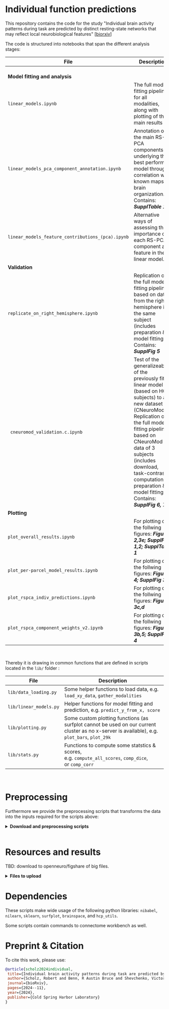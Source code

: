# Individual function predictions

This repository contains the code for the study "Individual brain activity patterns during task are predicted by distinct resting-state networks that may reflect local neurobiological features" \[[biorxiv](https://www.biorxiv.org/content/10.1101/2024.11.13.621472v1.abstract)\]

The code is structured into notebooks that span the different analysis stages:

| File            | Description                                                                                                                                  |
| ------- | -------------------------------------------------------------------------------------------------------------------------------------------- |
| <br>**Model fitting and analysis**                     |                                                                                                                                              |
| `linear_models.ipynb`                              | The full model fitting pipeline for all modalities, along with plotting of the main results                                                  |
| `linear_models_pca_component_annotation.ipynb`     | Annotation of the main RS-PCA components underlying the best performing model through correlation with known maps of brain organization. Contains: ***SupplTable 1***     |
| `linear_models_feature_contributions_(pca).ipynb`  | Alternative ways of assessing the importance of each RS-PCA component as feature in the linear model.                                        |       
| **Validation**                                     |                                                                                                                                              |     
| `replicate_on_right_hemisphere.ipynb`              | Replication of the full model fitting pipeline based on data from the right hemisphere in the same subject (includes preparation & model fitting).  Contains: ***SupplFig 5***   | 
| ` cneuromod_validation.c.ipynb`                    | Test of the generalizeability of the previously fitted linear model (based on HCP subjects) to a new dataset (CNeuroMod) + Replication of the full model fitting pipeline based on CNeuroMod data of 3 subjects  (includes download, task-contrast computation, preparation & model fitting).  Contains: ***SupplFig 6, 7*** |
| **Plotting**                                       |                                                                                                                 |
| `plot_overall_results.ipynb`                       | For plotting of the follwing figures: ***Figure 2,3e; SupplFig 1,2; SupplTable 1***                                                         | 
| `plot_per-parcel_model_results.ipynb`              | For plotting of the follwing figures: ***Figure 4; SupplFig 3***                                                                            |  
| `plot_rspca_indiv_predictions.ipynb`               | For plotting of the follwing figures: ***Figure 3c,d***                                                                                      | 
| `plot_rspca_component_weights_v2.ipynb`            | For plotting of the follwing figures: ***Figure 3b,5; SupplFig 4***                                                                          |

<br>

Thereby it is drawing in common functions that are defined in scripts located in the `lib/` folder  :

| File            | Description                                                                                                                                  |
| ------- | -------------------------------------------------------------------------------------------------------------------------------------------- |
| `lib/data_loading.py`                              | Some helper functions to load data, e.g. `load_xy_data`, `gather_modalities`                                                                                                   |
| `lib/linear_models.py`                             | Helper functions for model fitting and prediction, e.g. `predict_y_from_x, score`                                                            |
| `lib/plotting.py`                                  | Some custom plotting functions (as surfplot cannot be used on our current cluster as no x-server is available), e.g. `plot_bars`, `plot_29k` |
| `lib/stats.py`                                     | Functions to compute some statstics & scores, e.g. `compute_all_scores`, `comp_dice`, or `comp_corr`                                         |

<br>

# Preprocessing

Furthermore we provide the preprocessing scripts that transforms the data into the inputs required for the scripts above: 
<details> 
  <summary> <b>Download and preprocessing scripts</b> </summary>

| File            | Description                                                                                                                                  |
| ------- | -------------------------------------------------------------------------------------------------------------------------------------------- |
| <br>**Preparation**                                    | i.e. preprocessing nessesary for each of the predictors                                                                                      |
| `download_hcp_data.ipynb`                          | download resting brain surfaces, state runs, task maps and (freesurfer-derived) structural maps                                              | 
| `hcp_task_retest_baseline.ipynb`                   | Notebook to compute the test-retest baselines (accuracy, discriminability, vertex-wise-scores ...)                                           |
| `prepare_rs_gradients.ipynb`                       | Computation of resting-state functional connectivity components                                                                              |
| `prepare_rs_ica.ipynb`                             | Similiar process for the ICA components                                                                                                      |
| `prepare_distances.ipynb`                          | Computation of distances (vertex-to-parcels/landmarks) and PCA of the full vertex-to-vertex distance matrix                                  |
| `prepare_structural_eigenmodes.ipynb`              | Computation of the structural eigenmodes of the individual left-hemisphere cortical surfaces                                                 |
| `prepare_blueprints.ipynb`                         | This notebook loads individual blueprints (prev computed by FSL XTract) and concatenates them into a single file.                            |
| `prepare_task_maps_(pred target).ipynb`  <br>          | Concatenates task contrasts for each subject into a single file                                                                              |

</details>

<br>

# Resources and results

TBD: download to openneuro/figshare of big files. 
<details> 
  <summary> <b>Files to upload</b> </summary>

```txt
data/all_cortical_reference_maps_v2.fslr32k.l29.npy

results/scores/rs_pca.lin_weights.200.spatial_zscore.yfull.npy
data/group_conmat_pca.200c.pkl

Results (i.e. scores & information) + in extended version with individual task contrast predictions
results/scores/linear_regression_scores_and_info_v3.yfull.aa.npy
results/scores/linear_regression_scores_and_info_v3.yfull.aa.extended.npy

Results (i.e. scores & information) + in extended version with individual task contrast predictions
results/scores/within_parcel_models.lausanne.51test_subjs.47tasks.all_modalities.from_zscored.yfull.npy

Data saved for external plotting (Predictor and result subsets):
data/xdata_microstruc.51subj.test.yfull.npy
data/xdata_rspca.51subj.200comps.test.yfull.npy
results/scores/linear_regression_scores_and_info_v3.yfull.aa.extended.small.npy

results/retest_hcp40.test.mean_task_maps47.from_zscored.npy
results/retest_hcp40.task_maps47.zscored.npy

Full Task Retest baseline
results/scores/retest_hcp.40subjs.47tasks.retest_scores.from_zscored.npy

Full Task baseline when always predicting group averages
results/scores/retest_hcp.40subjs.47tasks.group_mean_scores.from_zscored.npy

Full Task Retest vw-accuracy baseline
results/scores/retest_hcp.40subjs.47tasks.vertexw_acc_across_subjs.from_zscored.npygroup_mean_scores.from_zscored.npy
```

</details> 

# Dependencies 

These scripts make wide usage of the following python libraries: `nibabel`, `nilearn`, `sklearn`, `surfplot`, `brainspace`, and `hcp_utils`. 

Some scripts contain commands to connectome workbench as well.


# Preprint & Citation

To cite this work, please use:

 ```bibtex
@article{scholz2024individual,
  title={Individual brain activity patterns during task are predicted by distinct resting-state networks that may reflect local neurobiological features},
  author={Scholz, Robert and Benn, R Austin Bruce and Shevchenko, Victoria and Klatzmann, Ulysse and Wei, Wei and Alberti, Francesco and Chiou, Rocco and Zhang, Xi-Han and Leech, Robert and Smallwood, Jonathan and others},
  journal={bioRxiv},
  pages={2024--11},
  year={2024},
  publisher={Cold Spring Harbor Laboratory}
}
```
